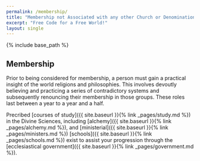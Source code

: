 ```yaml
---
permalink: /membership/
title: "Membership not Associated with any other Church or Denomination"
excerpt: "Free Code for a Free World!"
layout: single
---
```


{% include base_path %}

## Membership

Prior to being considered for membership,
a person must gain a practical insight of the world religions and philosophies.
This involves devoutly believing and practicing a series of contradictory systems
and subsequently renouncing their membership in those groups.
These roles last between a year to a year and a half.

Precribed [courses of study]({{ site.baseurl }}{% link _pages/study.md %})
in the Divine Sciences, including [alchemy]({{ site.baseurl }}{% link _pages/alchemy.md %}),
and [ministerial]({{ site.baseurl }}{% link _pages/ministers.md %})
[schools]({{ site.baseurl }}{% link _pages/schools.md %}) exist
to assist your progression through the [ecclesiastical government]({{ site.baseurl }}{% link _pages/government.md %}).

